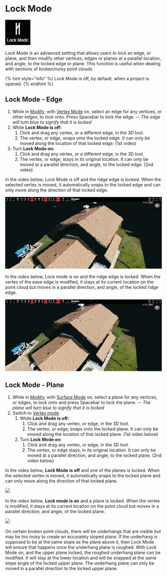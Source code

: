 # Lock Mode

![No hotkey available](../.gitbook/assets/lock-mode.png)

Lock Mode is an advanced setting that allows users to lock an edge, or plane, and then modify other vertices, edges or planes at a parallel location, and angle, to the locked edge or plane. This function is useful when dealing with sections of broken/noisy point clouds.

{% hint style="info" %}
Lock Mode is off, by default, when a project is opened.
{% endhint %}

## Lock Mode - Edge

1. While in [Modify](../3d-scene-manipulation-tools/geometry/modify.md), with [Vertex Mode](../mode.md) on, select an edge for any vertices, or other edges, to lock onto. Press Spacebar to lock the edge. -- _The edge will turn blue to signify that it is locked_
2. While **Lock Mode is off:** 
   1. Click and drag any vertex, or a different edge, in the 3D tool.
   2. The vertex, or edge, snaps onto the locked edge. It can only be moved along the location of that locked edge. \(1st video\) 
3. Turn **Lock Mode on:** 
   1. Click and drag any vertex, or a different edge, in the 3D tool.
   2. The vertex, or edge, stays in its original location. It can only be moved at a parallel direction, and angle, to the locked edge. \(2nd video\)

In the video below, Lock Mode is off and the ridge edge is locked. When the selected vertex is moved, it automatically snaps to the locked edge and can only move along the direction of that locked edge.

![](../.gitbook/assets/lock-mode-off_edge-locked_proj12131_11_2018.gif)

In the video below, Lock mode is on and the ridge edge is locked. When the vertex of the eave edge is modified, it stays at its current location on the point cloud but moves in a parallel direction, and angle, of the locked ridge edge.

![](../.gitbook/assets/lockmodeon_edgelocked_proj12131.gif)

## Lock Mode - Plane

1. While in [Modify](../3d-scene-manipulation-tools/geometry/modify.md), with [Surface Mode](../mode.md) on, select a plane for any vertices, or edges, to lock onto and press Spacebar to lock the plane. -- _The plane will turn blue to signify that it is locked_
2. Switch to [Vertex mode](../mode.md).
   1. While **Lock Mode is off:** 
      1. Click and drag any vertex, or edge, in the 3D tool.
      2. The vertex, or edge, snaps onto the locked plane. It can only be moved along the location of that locked plane. \(1st video below\)
   2. Turn **Lock Mode on:** 
      1. Click and drag any vertex, or edge, in the 3D tool.
      2. The vertex, or edge stays, in its original location. It can only be moved at a parallel direction, and angle, to the locked plane. \(2nd video below\)

In the video below, **Lock Mode is off** and one of the planes is locked. When the selected vertex is moved, it automatically snaps to the locked plane and can only move along the direction of that locked plane.

![](../.gitbook/assets/lockmodeoff_planelocked_proj12131_11_2018.gif)

In the video below, **Lock mode is on** and a plane is locked. When the vertex is modified, it stays at its current location on the point cloud but moves in a parallel direction, and angle, of the locked plane.

![](../.gitbook/assets/lockmodeon_planelocked_proj12131_11_2018.gif)

On certain broken point clouds, there will be underhangs that are visible but may be too noisy to create an accurately sloped plane. If the underhang is supposed to be at the same slope as the plane above it, then Lock Mode will ensure that happens once the underhang plane is roughed. With Lock Mode on, and the upper plane locked, the roughed underhang plane can be modified. It will stay at the lower location and will be snapped at the same slope angle of the locked upper plane. The underhang plane can only be moved in a parallel direction to the locked upper plane.

